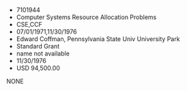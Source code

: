 * 7101944
* Computer Systems Resource Allocation Problems
* CSE,CCF
* 07/01/1971,11/30/1976
* Edward Coffman, Pennsylvania State Univ University Park
* Standard Grant
*   name not available
* 11/30/1976
* USD 94,500.00

NONE